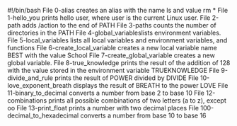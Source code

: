 #!/bin/bash
File 0-alias creates an alias with the name ls and value rm *
File 1-hello_you prints hello user, where user is the current Linux user.
File 2-path adds /action to the end of PATH
File 3-paths counts the number of directories in the PATH
File 4-global_variableslists environment variables.
File 5-local_variables lists all local variables and environment variables, and functions
File 6-create_local_variable creates a new local variable name BEST with the value School
File 7-create_global_variable creates a new global variable.
File 8-true_knowledge prints the result of the addition of 128 with the value stored in the environment variable TRUEKNOWLEDGE
File 9-divide_and_rule prints the result of POWER divided by DIVIDE
File 10-love_exponent_breath displays the result of BREATH to the power LOVE
File 11-binary_to_decimal converts a number from base 2 to base 10
File 12-combinations prints all possible combinations of two letters (a to z), except oo
File 13-print_float prints a number with two decimal places
File 100-decimal_to_hexadecimal converts a number from base 10 to base 16
